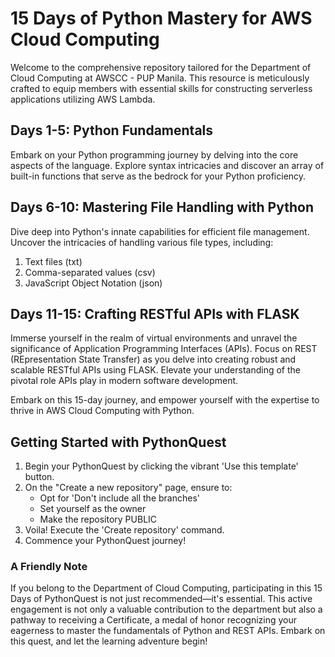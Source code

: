 # 15 Days of Python Mastery for AWS Cloud Computing

Welcome to the comprehensive repository tailored for the Department of Cloud Computing at AWSCC - PUP Manila. This resource is meticulously crafted to equip members with essential skills for constructing serverless applications utilizing AWS Lambda.

## Days 1-5: Python Fundamentals
Embark on your Python programming journey by delving into the core aspects of the language. Explore syntax intricacies and discover an array of built-in functions that serve as the bedrock for your Python proficiency.

## Days 6-10: Mastering File Handling with Python
Dive deep into Python's innate capabilities for efficient file management. Uncover the intricacies of handling various file types, including:
1. Text files (txt)
2. Comma-separated values (csv)
3. JavaScript Object Notation (json)

## Days 11-15: Crafting RESTful APIs with FLASK
Immerse yourself in the realm of virtual environments and unravel the significance of Application Programming Interfaces (APIs). Focus on REST (REpresentation State Transfer) as you delve into creating robust and scalable RESTful APIs using FLASK. Elevate your understanding of the pivotal role APIs play in modern software development.

Embark on this 15-day journey, and empower yourself with the expertise to thrive in AWS Cloud Computing with Python.


## Getting Started with PythonQuest
1. Begin your PythonQuest by clicking the vibrant 'Use this template' button.
2. On the "Create a new repository" page, ensure to:
   - Opt for 'Don't include all the branches'
   - Set yourself as the owner
   - Make the repository PUBLIC
3. Voila! Execute the 'Create repository' command.
4. Commence your PythonQuest journey!

### A Friendly Note
If you belong to the Department of Cloud Computing, participating in this 15 Days of PythonQuest is not just recommended—it's essential. This active engagement is not only a valuable contribution to the department but also a pathway to receiving a Certificate, a medal of honor recognizing your eagerness to master the fundamentals of Python and REST APIs. Embark on this quest, and let the learning adventure begin!

